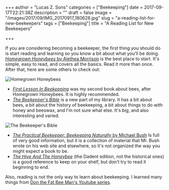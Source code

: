 +++
author = "Lucas Z. Sons"
categories = ["Beekeeping"]
date = 2017-09-17T22:21:38Z
description = ""
draft = false
image = "/images/2017/09/IMG_20170917_180628.jpg"
slug = "a-reading-list-for-new-beekeepers"
tags = ["Beekeeping"]
title = "A Reading List for New Beekeepers"

+++

If you are considering becoming a beekeeper, the first thing you should do is start reading and learning so you know a bit about what you'll be doing. [*Homegrown Honeybees* by Alethea Morrison](http://amzn.to/2wzNxav) is the best place to start.  It's simple, easy to read, and covers all the basics.  Read it more than once.  After that, here are some others to check out:

![Homegrown Honeybees](/content/images/2017/09/IMG_20170917_180628-1.jpg)

- [*First Lesson In Beekeeping*](http://amzn.to/2xJ9dGd) was my second book about bees, after Homegrown Honeybees.  It is highly recommended. 
- [*The Beekeeper's Bible*](http://amzn.to/2xJjIcL) is a new part of my library. It has a bit about bees, a bit about the history of beekeeping, a bit about things to do with honey and beeswax, and I'm not sure what else.  It's *big*, and also interesting and varied.

![The Beekeeper's Bible](/content/images/2017/09/IMG_20170917_180631.jpg)

- [*The Practical Beekeeper: Beekeeping Naturally* by Michael Bush](http://amzn.to/2y7VogD) Is full of very good information, but it is a collection of material that Mr. Bush wrote on his web site and elsewhere, so it's not organized the way you might expect a book to be.
- [*The Hive And The Honeybee*](https://www.dadant.com/catalog/publications/m00010-hive-and-the-honeybee-new-edition) (the Dadent edition, not the historical ones) is a good reference to keep on your shelf, but don't try to read it beginning to end.


Also, reading is not the only way to learn about beekeeping.  I learned many things from [Don the Fat Bee Man's Youtube series](https://www.youtube.com/user/fineshooter/videos).

